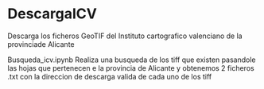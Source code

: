 # DescargaICV
Descarga los ficheros GeoTIF del Instituto cartografico valenciano de la provinciade Alicante


Busqueda_icv.ipynb Realiza una busqueda de los tiff que existen pasandole las hojas que pertenecen e la provincia de Alicante
y obtenemos 2 ficheros .txt con la direccion de descarga valida de cada uno de los tiff
